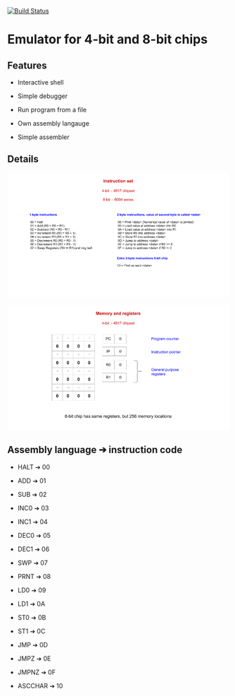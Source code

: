 [![Build Status](https://travis-ci.com/jgthomas/chipset_emulator.svg?branch=master)](https://travis-ci.com/jgthomas/chipset_emulator)

# Emulator for 4-bit and 8-bit chips

## Features

* Interactive shell

* Simple debugger

* Run program from a file

* Own assembly langauge

* Simple assembler

## Details

![chipset_emulator](images/instructions.png)

![chipset_emulator](images/memory.png)

## Assembly language ➔ instruction code

* HALT ➔ 00

* ADD ➔ 01

* SUB ➔ 02

* INC0 ➔ 03

* INC1 ➔ 04

* DEC0 ➔ 05

* DEC1 ➔ 06

* SWP ➔ 07

* PRNT ➔ 08

* LD0 ➔ 09

* LD1 ➔ 0A

* ST0 ➔ 0B

* ST1 ➔ 0C

* JMP ➔ 0D

* JMPZ ➔ 0E

* JMPNZ ➔ 0F

* ASCCHAR ➔ 10
